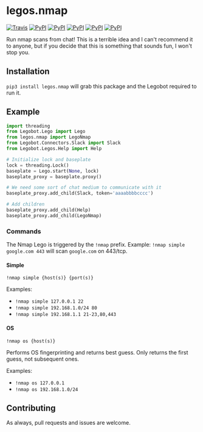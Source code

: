 # legos.nmap

[![Travis](https://img.shields.io/travis/bbriggs/legos.nmap.svg)]() [![PyPI](https://img.shields.io/pypi/pyversions/legos.nmap.svg)]() [![PyPI](https://img.shields.io/pypi/v/legos.nmap.svg)]() [![PyPI](https://img.shields.io/pypi/wheel/legos.nmap.svg)]() [![PyPI](https://img.shields.io/pypi/l/legos.nmap.svg)]() [![PyPI](https://img.shields.io/pypi/status/legos.nmap.svg)]()

Run nmap scans from chat! This is a terrible idea and I can't recommend it to anyone, but if you decide that this is something that sounds fun, I won't stop you.

## Installation

`pip3 install legos.nmap` will grab this package and the Legobot required to run it.

## Example

```python
import threading
from Legobot.Lego import Lego
from legos.nmap import LegoNmap
from Legobot.Connectors.Slack import Slack
from Legobot.Legos.Help import Help

# Initialize lock and baseplate
lock = threading.Lock()
baseplate = Lego.start(None, lock)
baseplate_proxy = baseplate.proxy()

# We need some sort of chat medium to communicate with it
baseplate_proxy.add_child(Slack, token='aaaabbbbcccc')

# Add children
baseplate_proxy.add_child(Help)
baseplate_proxy.add_child(LegoNmap)
```

### Commands

The Nmap Lego is triggered by the `!nmap` prefix. Example: `!nmap simple google.com 443` will scan `google.com` on 443/tcp.


#### Simple

`!nmap simple {host(s)} {port(s)}`

Examples:
  - `!nmap simple 127.0.0.1 22`
  - `!nmap simple 192.168.1.0/24 80` 
  - `!nmap simple 192.168.1.1 21-23,80,443`

#### OS

`!nmap os {host(s)}`

Performs OS fingerprinting and returns best guess. Only returns the first guess, not subsequent ones.

Examples:
  - `!nmap os 127.0.0.1`
  - `!nmap os 192.168.1.0/24`

## Contributing

As always, pull requests and issues are welcome.
